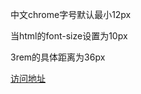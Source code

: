 中文chrome字号默认最小12px

当html的font-size设置为10px

3rem的具体距离为36px

[访问地址](https://zouyifeng.github.io/practice/responsive-website/src/index.html?_blank)
